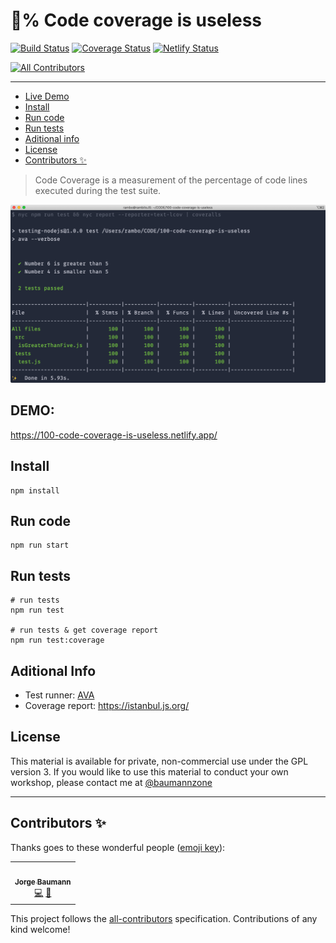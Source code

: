 # 💯% Code coverage is useless

[![Build Status](https://action-badges.now.sh/baumannzone/100-code-coverage-is-useless?action=Run%20Tests)](https://github.com/baumannzone/100-code-coverage-is-useless/actions)
[![Coverage Status](https://coveralls.io/repos/github/baumannzone/100-code-coverage-is-useless/badge.svg?branch=master)](https://coveralls.io/github/baumannzone/100-code-coverage-is-useless?branch=master)
[![Netlify Status](https://api.netlify.com/api/v1/badges/c0f298bd-8ad3-4649-a8d2-13b01857f855/deploy-status)](https://app.netlify.com/sites/100-code-coverage-is-useless/deploys)

<!-- ALL-CONTRIBUTORS-BADGE:START - Do not remove or modify this section -->
[![All Contributors](https://img.shields.io/badge/all_contributors-1-orange.svg?style=flat-square)](#contributors-)
<!-- ALL-CONTRIBUTORS-BADGE:END -->
---


* [Live Demo](#demo)
* [Install](#install)
* [Run code](#run-code)
* [Run tests](#run-tests)
* [Aditional info](#aditional-info)
* [License](#license)
* [Contributors ✨](#contributors--)

> Code Coverage is a measurement of the percentage of code lines executed during the test suite.

![CodeCov Terminal](./assets/terminal-codecov.png)

## DEMO: 
https://100-code-coverage-is-useless.netlify.app/

## Install
```
npm install
```

## Run code
```
npm run start
```

## Run tests
```
# run tests
npm run test

# run tests & get coverage report
npm run test:coverage
```

## Aditional Info
- Test runner: [AVA](https://github.com/avajs/ava)
- Coverage report: https://istanbul.js.org/ 


## License
This material is available for private, non-commercial use under the GPL version 3. If you would like to use this material to conduct your own workshop, please contact me at [@baumannzone](https://twitter.com/baumannzone)

---

## Contributors ✨

Thanks goes to these wonderful people ([emoji key](https://allcontributors.org/docs/en/emoji-key)):

<!-- ALL-CONTRIBUTORS-LIST:START - Do not remove or modify this section -->
<!-- prettier-ignore-start -->
<!-- markdownlint-disable -->
<table>
  <tr>
    <td align="center"><a href="https://twitter.com/baumannzone"><img src="https://avatars0.githubusercontent.com/u/5422102?v=4" width="100px;" alt=""/><br /><sub><b>Jorge Baumann</b></sub></a><br /><a href="https://github.com/baumannzone/100-code-coverage-is-useless/commits?author=baumannzone" title="Code">💻</a> <a href="https://github.com/baumannzone/100-code-coverage-is-useless/commits?author=baumannzone" title="Documentation">📖</a></td>
  </tr>
</table>

<!-- markdownlint-enable -->
<!-- prettier-ignore-end -->
<!-- ALL-CONTRIBUTORS-LIST:END -->

This project follows the [all-contributors](https://github.com/all-contributors/all-contributors) specification. Contributions of any kind welcome!
